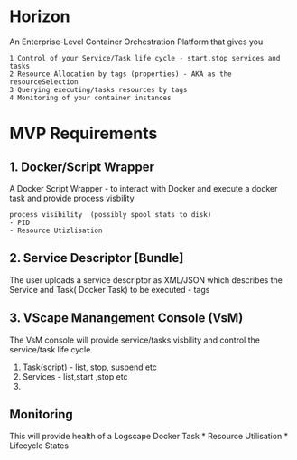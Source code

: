 # Horizon 

An Enterprise-Level Container Orchestration Platform that gives you  

	1 Control of your Service/Task life cycle - start,stop services and tasks 
	2 Resource Allocation by tags (properties) - AKA as the resourceSelection 
	3 Querying executing/tasks resources by tags 
	4 Monitoring of your container instances 


# MVP Requirements 



## 1. Docker/Script Wrapper 

 A Docker Script Wrapper - to interact with Docker and execute a docker task and provide process visbility 

	process visibility  (possibly spool stats to disk) 
	- PID 
	- Resource Utizlisation 


## 2. Service Descriptor [Bundle] 
 The user uploads a service descriptor as XML/JSON which describes the Service and Task( Docker Task)  to be executed 
	- tags 


## 3. VScape Manangement Console (VsM) 
 The VsM console will provide service/tasks visbility and control the service/task life cycle.

 1. Task(script) -  list, stop, suspend etc 
 2. Services - list,start ,stop etc 
 3.  


## Monitoring 

 This will provide health of a Logscape Docker Task
	* Resource Utilisation
	* Lifecycle States  



